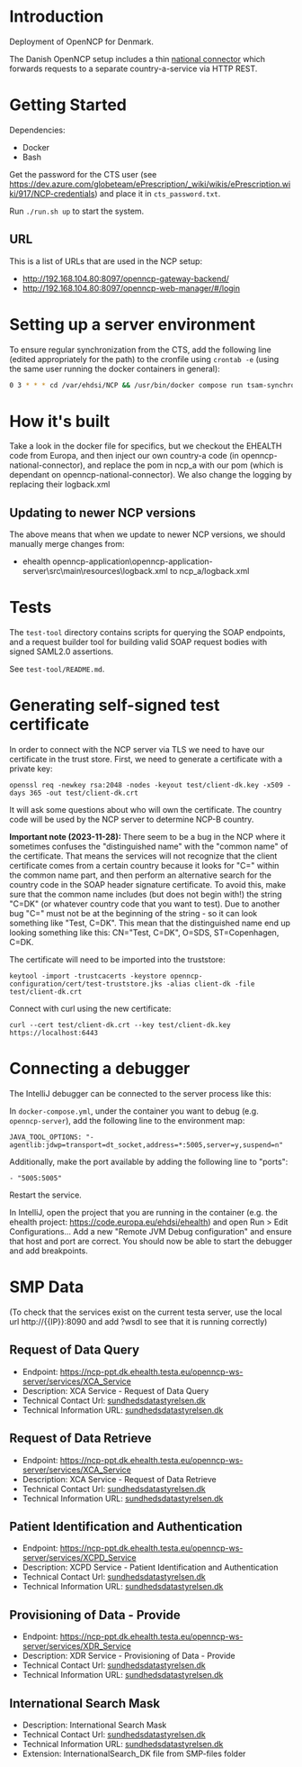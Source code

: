 # Introduction

Deployment of OpenNCP for Denmark.

The Danish OpenNCP setup includes a thin [national connector](./openncp-national-connector) which forwards requests to a separate country-a-service via HTTP REST.

# Getting Started

Dependencies:
 - Docker
 - Bash

Get the password for the CTS user (see https://dev.azure.com/globeteam/ePrescription/_wiki/wikis/ePrescription.wiki/917/NCP-credentials)
and place it in `cts_password.txt`.

Run `./run.sh up` to start the system.

## URL
This is a list of URLs that are used in the NCP setup:
- http://192.168.104.80:8097/openncp-gateway-backend/
- http://192.168.104.80:8097/openncp-web-manager/#/login

# Setting up a server environment
To ensure regular synchronization from the CTS, add the following line (edited appropriately for the path) to the cronfile using `crontab -e` (using the same user running the docker containers in general):
```bash
0 3 * * * cd /var/ehdsi/NCP && /usr/bin/docker compose run tsam-synchronizer
```

# How it's built
Take a look in the docker file for specifics, but we checkout the EHEALTH code from Europa, and then inject our own country-a code (in openncp-national-connector), and replace the pom in ncp_a with our pom (which is dependant on openncp-national-connector). We also change the logging by replacing their logback.xml

## Updating to newer NCP versions
The above means that when we update to newer NCP versions, we should manually merge changes from:
- ehealth openncp-application\openncp-application-server\src\main\resources\logback.xml to ncp_a/logback.xml

# Tests

The `test-tool` directory contains scripts for querying the SOAP endpoints, and a request builder tool for building valid SOAP request bodies with signed SAML2.0 assertions.

See `test-tool/README.md`.

# Generating self-signed test certificate

In order to connect with the NCP server via TLS we need to have our certificate in the trust store.
First, we need to generate a certificate with a private key:

    openssl req -newkey rsa:2048 -nodes -keyout test/client-dk.key -x509 -days 365 -out test/client-dk.crt

It will ask some questions about who will own the certificate.
The country code will be used by the NCP server to determine NCP-B country.

**Important note (2023-11-28):** There seem to be a bug in the NCP where it sometimes confuses the "distinguished name" with the "common name" of the certificate.
That means the services will not recognize that the client certificate comes from a certain country because it looks for "C=" within the common name part, and then perform an alternative search for the country code in the SOAP header signature certificate.
To avoid this, make sure that the common name includes (but does not begin with!) the string "C=DK" (or whatever country code that you want to test).
Due to another bug "C=" must not be at the beginning of the string - so it can look something like "Test, C=DK".
This mean that the distinguished name end up looking something like this: CN="Test, C=DK", O=SDS, ST=Copenhagen, C=DK.


The certificate will need to be imported into the truststore:

    keytool -import -trustcacerts -keystore openncp-configuration/cert/test-truststore.jks -alias client-dk -file test/client-dk.crt

Connect with curl using the new certificate:

    curl --cert test/client-dk.crt --key test/client-dk.key https://localhost:6443

# Connecting a debugger

The IntelliJ debugger can be connected to the server process like this:

In `docker-compose.yml`, under the container you want to debug (e.g. `openncp-server`), add the following line to the environment map:

    JAVA_TOOL_OPTIONS: "-agentlib:jdwp=transport=dt_socket,address=*:5005,server=y,suspend=n"

Additionally, make the port available by adding the following line to "ports":

    - "5005:5005"


Restart the service.

In IntelliJ, open the project that you are running in the container (e.g. the ehealth project: https://code.europa.eu/ehdsi/ehealth) and open Run > Edit Configurations...
Add a new "Remote JVM Debug configuration" and ensure that host and port are correct.
You should now be able to start the debugger and add breakpoints.


# SMP Data
(To check that the services exist on the current testa server, use the local url http://{{IP}}:8090 and add ?wsdl to see that it is running correctly)
## Request of Data Query
- Endpoint: https://ncp-ppt.dk.ehealth.testa.eu/openncp-ws-server/services/XCA_Service
- Description: XCA Service - Request of Data Query
- Technical Contact Url: [sundhedsdatastyrelsen.dk](https://sundhedsdatastyrelsen.dk)
- Technical Information URL: [sundhedsdatastyrelsen.dk](https://sundhedsdatastyrelsen.dk)

## Request of Data Retrieve
- Endpoint: https://ncp-ppt.dk.ehealth.testa.eu/openncp-ws-server/services/XCA_Service
- Description: XCA Service - Request of Data Retrieve
- Technical Contact Url: [sundhedsdatastyrelsen.dk](https://sundhedsdatastyrelsen.dk)
- Technical Information URL: [sundhedsdatastyrelsen.dk](https://sundhedsdatastyrelsen.dk)

## Patient Identification and Authentication
- Endpoint: https://ncp-ppt.dk.ehealth.testa.eu/openncp-ws-server/services/XCPD_Service
- Description: XCPD Service - Patient Identification and Authentication
- Technical Contact Url: [sundhedsdatastyrelsen.dk](https://sundhedsdatastyrelsen.dk)
- Technical Information URL: [sundhedsdatastyrelsen.dk](https://sundhedsdatastyrelsen.dk)

## Provisioning of Data - Provide
- Endpoint: https://ncp-ppt.dk.ehealth.testa.eu/openncp-ws-server/services/XDR_Service
- Description: XDR Service - Provisioning of Data - Provide
- Technical Contact Url: [sundhedsdatastyrelsen.dk](https://sundhedsdatastyrelsen.dk)
- Technical Information URL: [sundhedsdatastyrelsen.dk](https://sundhedsdatastyrelsen.dk)

## International Search Mask
- Description: International Search Mask
- Technical Contact Url: [sundhedsdatastyrelsen.dk](https://sundhedsdatastyrelsen.dk)
- Technical Information URL: [sundhedsdatastyrelsen.dk](https://sundhedsdatastyrelsen.dk)
- Extension: InternationalSearch_DK file from SMP-files folder

